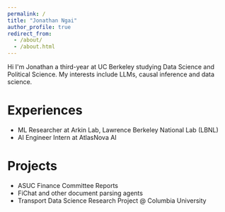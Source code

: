 ```yaml
---
permalink: /
title: "Jonathan Ngai"
author_profile: true
redirect_from: 
  - /about/
  - /about.html
---
```


Hi I'm Jonathan a third-year at UC Berkeley studying Data Science and Political Science. My interests include LLMs, causal inference and data science.

Experiences
======
- ML Researcher at Arkin Lab, Lawrence Berkeley National Lab (LBNL)
- AI Engineer Intern at AtlasNova AI

Projects
======
- ASUC Finance Committee Reports
- FiChat and other document parsing agents
- Transport Data Science Research Project @ Columbia University
